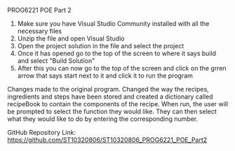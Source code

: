PROG6221 POE Part 2

1) Make sure you have Visual Studio Community installed with all the necessary files
2) Unzip the file and open Visual Studio
3) Open the project solution in the file and select the project
4) Once it has opened go to the top of the screen to where it says build and select "Build Solution"
5) After this you can now go to the top of the screen and click on the grren arrow that says start next to it and click it to run the program

Changes made to the original program. Changed the way the recipes, ingredients and steps have been stored and created a dictionary called recipeBook to contain the components of the recipe. When run, the user will be prompted to select the function they would like. They can then select what they would like to do by entering the corresponding number. 

GitHub Repository Link: https://github.com/ST10320806/ST10320806_PROG6221_POE_Part2
